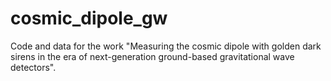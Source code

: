 # cosmic_dipole_gw
Code and data for the work "Measuring the cosmic dipole with golden dark sirens in the era of next-generation ground-based gravitational wave detectors".
